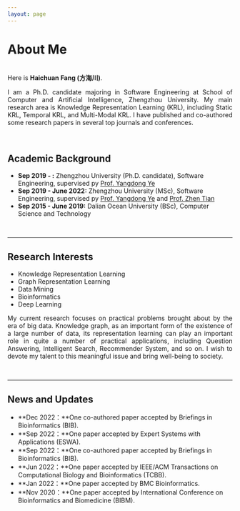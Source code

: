 ```yaml
---
layout: page
---
```


# About Me

<!-- <img src="https://caihanlin.com/caihanlin.jpg" class="floatpic" width="360" height="480"> -->

<br>Here is **Haichuan Fang (方海川)**. <p align="justify">I am a  Ph.D. candidate majoring in Software Engineering at School of Computer and Artificial Intelligence, Zhengzhou University. My main research area is Knowledge Representation Learning (KRL), including Static KRL, Temporal KRL, and Multi-Modal KRL. I have published and co-authored some research papers in several top journals and conferences.</p>


<br>

## Academic Background

<!-- **<font color='red'>[Highlight]</font> I am looking for PhD to start in 2025 Fall. Contact me if you have any leads!** -->

- **Sep 2019 - :** Zhengzhou University (Ph.D. candidate), Software Engineering, supervised py [Prof. Yangdong Ye](http://www5.zzu.edu.cn/mlis/)
- **Sep 2019 - June 2022:** Zhengzhou University (MSc), Software Engineering, supervised py [Prof. Yangdong Ye](http://www5.zzu.edu.cn/mlis/) and [Prof. Zhen Tian](https://lovehades001.github.io/)
- **Sep 2015 - June 2019:** Dalian Ocean University (BSc), Computer Science and Technology

<!-- - Expect to apply for a one-year MSc in the UK and will graduate in 2025. Looking for PhD position after MSc! -->
<br>

---

## Research Interests

- Knowledge Representation Learning
- Graph Representation Learning
- Data Mining
- Bioinformatics
- Deep Learning
<p align="justify">My current research focuses on practical problems brought about by the era of big data. Knowledge graph, as an important form of the existence of a large number of data, its representation learning can play an important role in quite a number of practical applications, including Question Answering, Intelligent Search, Recommender System, and so on. I wish to devote my talent to this meaningful issue and bring well-being to society.</p>
<br>

---

## News and Updates

- **Dec 2022：**One co-authored paper accepted by Briefings in Bioinformatics (BIB).
- **Sep 2022：**One paper accepted by Expert Systems with Applications (ESWA).
- **Sep 2022：**One co-authored paper accepted by Briefings in Bioinformatics (BIB).
- **Jun 2022：**One paper accepted by IEEE/ACM Transactions on Computational Biology and Bioinformatics (TCBB).
- **Jan 2022：**One paper accepted by BMC Bioinformatics.
- **Nov 2020：**One paper accepted by International Conference on Bioinformatics and Biomedicine (BIBM).